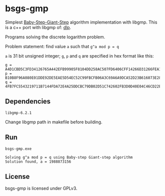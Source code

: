 # bsgs-gmp
Simplest [Baby-Step-Giant-Step](https://en.wikipedia.org/wiki/Baby-step_giant-step) algorithm implementation with libgmp. This is a c++ port with libgmp of: [dlp](https://github.com/rgerganov/dlp).

Programs solving the discrete logarithm problem.

Problem statement: find value `a` such that `g^a mod p = q`

`a` is 31 bit unsigned integer; `g`, `p` and `q` are specified in hex format like this:

    g = A4D1CBD5C3FD34126765A442EFB99905F8104DD258AC507FD6406CFF14266D31266FEA1E5C41564B777E690F5504F213160217B4B01B886A5E91547F9E2749F4D7FBD7D3B9A92EE1909D0D2263F80A76A6A24C087A091F531DBF0A0169B6A28AD662A4D18E73AFA32D779D5918D08BC8858F4DCEF97C2A24855E6EEB22B3B2E5
    p = B10B8F96A080E01DDE92DE5EAE5D54EC52C99FBCFB06A3C69A6A9DCA52D23B616073E28675A23D189838EF1E2EE652C013ECB4AEA906112324975C3CD49B83BFACCBDD7D90C4BD7098488E9C219A73724EFFD6FAE5644738FAA31A4FF55BCCC0A151AF5F0DC8B4BD45BF37DF365C1A65E68CFDA76D4DA708DF1FB2BC2E4A4371
    q = 4FB7FC5543219711B7144FDA72E4A25DDCBC79DB02D51C742602FB3D0D40E04C46CD22EC33B43DBEB5C05217A9135904DD8B7915335C9337D6CF07464E6E4D762B2C8B3A2F84313D0014C74D4EFE1FB00147B3D8498A755D6E2E6729A13B0F086BFEAB83E37B6401FEA9884AC1E493D7F91A065CD25E22EE5A66433F8C308DED

Dependencies
---

    libgmp-6.2.1
    
    
Change libgmp path in makefile before building.

Run
---
    bsgs-gmp.exe

    Solving g^a mod p = q using Baby-step Giant-step algorithm
    Solution found, a = 1988873156
    


License
---
bsgs-gmp is licensed under GPLv3.
